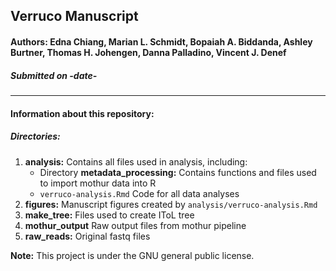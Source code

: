## Verruco Manuscript

#### **Authors:** Edna Chiang, Marian L. Schmidt, Bopaiah A. Biddanda, Ashley Burtner, Thomas H. Johengen, Danna Palladino, Vincent J. Denef

##### Submitted on -date-

**********

#### Information about this repository:  

##### **Directories:**
1. **analysis:** Contains all files used in analysis, including:
    - Directory **metadata_processing:** Contains functions and files used to import mothur data into R
    - `verruco-analysis.Rmd` Code for all data analyses
2. **figures:** Manuscript figures created by `analysis/verruco-analysis.Rmd`
3. **make_tree:** Files used to create IToL tree
4. **mothur_output** Raw output files from mothur pipeline
5. **raw_reads:** Original fastq files


**Note:**  This project is under the GNU general public license.
